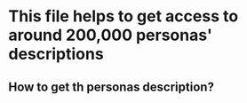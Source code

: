 # This file helps to get access to around 200,000 personas' descriptions

## How to get th personas description?
